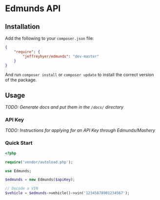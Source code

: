 # Edmunds API

## Installation
Add the following to your `composer.json` file:
```json
{
    "require": {
        "jeffreyhyer/edmunds": "dev-master"
    }
}
```
And run `composer install` or `composer update` to install the correct
version of the package.

## Usage
*TODO: Generate docs and put them in the `/docs/` directory*

### API Key
*TODO: Instructions for applying for an API Key through Edmunds/Mashery*

### Quick Start
```php
<?php

require('vendor/autoload.php');

use Edmunds;

$edmunds = new Edmunds($apiKey);

// Decode a VIN
$vehicle = $edmunds->vehicle()->vin('12345678901234567');
```
